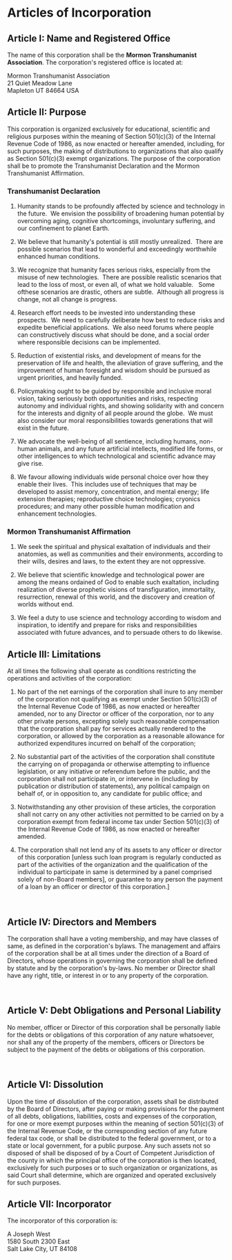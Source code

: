 # Articles of Incorporation

## Article I: Name and Registered Office

The name of this corporation shall be the **Mormon Transhumanist Association**. The corporation's registered office is located at:

Mormon Transhumanist Association  
21 Quiet Meadow Lane  
Mapleton UT 84664 USA

## Article II: Purpose

This corporation is organized exclusively for educational, scientific and religious purposes within the meaning of Section 501(c)(3) of the Internal Revenue Code of 1986, as now enacted or hereafter amended, including, for such purposes, the making of distributions to organizations that also qualify as Section 501(c)(3) exempt organizations. The purpose of the corporation shall be to promote the Transhumanist Declaration and the Mormon Transhumanist Affirmation.

### Transhumanist Declaration

1. Humanity stands to be profoundly affected by science and technology in the future.  We envision the possibility of broadening human potential by overcoming aging, cognitive shortcomings, involuntary suffering, and our confinement to planet Earth.

2. We believe that humanity's potential is still mostly unrealized.  There are possible scenarios that lead to wonderful and exceedingly worthwhile enhanced human conditions.

3. We recognize that humanity faces serious risks, especially from the misuse of new technologies.  There are possible realistic scenarios that lead to the loss of most, or even all, of what we hold valuable.   Some ofthese scenarios are drastic, others are subtle.  Although all progress is change, not all change is progress.

4. Research effort needs to be invested into understanding these prospects.  We need to carefully deliberate how best to reduce risks and expedite beneficial applications.  We also need forums where people can constructively discuss what should be done, and a social order where responsible decisions can be implemented.

5. Reduction of existential risks, and development of means for the preservation of life and health, the alleviation of grave suffering, and the improvement of human foresight and wisdom should be pursued as urgent priorities, and heavily funded.

6. Policymaking ought to be guided by responsible and inclusive moral vision, taking seriously both opportunities and risks, respecting autonomy and individual rights, and showing solidarity with and concern for the interests and dignity of all people around the globe.  We must also consider our moral responsibilities towards generations that will exist in the future.

7. We advocate the well-being of all sentience, including humans, non-human animals, and any future artificial intellects, modified life forms, or other intelligences to which technological and scientific advance may give rise.

8. We favour allowing individuals wide personal choice over how they enable their lives.  This includes use of techniques that may be developed to assist memory, concentration, and mental energy; life extension therapies; reproductive choice technologies; cryonics procedures; and many other possible human modification and enhancement technologies.

### Mormon Transhumanist Affirmation

1. We seek the spiritual and physical exaltation of individuals and their anatomies, as well as communities and their environments, according to their wills, desires and laws, to the extent they are not oppressive.

2. We believe that scientific knowledge and technological power are among the means ordained of God to enable such exaltation, including realization of diverse prophetic visions of transfiguration, immortality, resurrection, renewal of this world, and the discovery and creation of worlds without end.

3. We feel a duty to use science and technology according to wisdom and inspiration, to identify and prepare for risks and responsibilities associated with future advances, and to persuade others to do likewise.

## Article III: Limitations

At all times the following shall operate as conditions restricting the operations and activities of the corporation:

1. No part of the net earnings of the corporation shall inure to any member of the corporation not qualifying as exempt under Section 501(c)(3) of the Internal Revenue Code of 1986, as now enacted or hereafter amended, nor to any Director or officer of the corporation, nor to any other private persons, excepting solely such reasonable compensation that the corporation shall pay for services actually rendered to the corporation, or allowed by the corporation as a reasonable allowance for authorized expenditures incurred on behalf of the corporation;

2. No substantial part of the activities of the corporation shall constitute the carrying on of propaganda or otherwise attempting to influence legislation, or any initiative or referendum before the public, and the corporation shall not participate in, or intervene in (including by publication or distribution of statements), any political campaign on behalf of, or in opposition to, any candidate for public office; and

3. Notwithstanding any other provision of these articles, the corporation shall not carry on any other activities not permitted to be carried on by a corporation exempt from federal income tax under Section 501(c)(3) of the Internal Revenue Code of 1986, as now enacted or hereafter amended.

4. The corporation shall not lend any of its assets to any officer or director of this corporation \[unless such loan program is regularly conducted as part of the activities of the organization and the qualification of the individual to participate in same is determined by a panel comprised solely of non-Board members], or guarantee to any person the payment of a loan by an officer or director of this corporation.\]

 

## Article IV: Directors and Members

The corporation shall have a voting membership, and may have classes of same, as defined in the corporation's bylaws. The management and affairs of the corporation shall be at all times under the direction of a Board of Directors, whose operations in governing the corporation shall be defined by statute and by the corporation's by-laws. No member or Director shall have any right, title, or interest in or to any property of the corporation.

 

## Article V: Debt Obligations and Personal Liability

No member, officer or Director of this corporation shall be personally liable for the debts or obligations of this corporation of any nature whatsoever, nor shall any of the property of the members, officers or Directors be subject to the payment of the debts or obligations of this corporation.

 

## Article VI: Dissolution

Upon the time of dissolution of the corporation, assets shall be distributed by the Board of Directors, after paying or making provisions for the payment of all debts, obligations, liabilities, costs and expenses of the corporation, for one or more exempt purposes within the meaning of section 501(c)(3) of the Internal Revenue Code, or the corresponding section of any future federal tax code, or shall be distributed to the federal government, or to a state or local government, for a public purpose. Any such assets not so disposed of shall be disposed of by a Court of Competent Jurisdiction of the county in which the principal office of the corporation is then located, exclusively for such purposes or to such organization or organizations, as said Court shall determine, which are organized and operated exclusively for such purposes.

## Article VII: Incorporator

The incorporator of this corporation is:

A Joseph West  
1580 South 2300 East  
Salt Lake City, UT 84108
